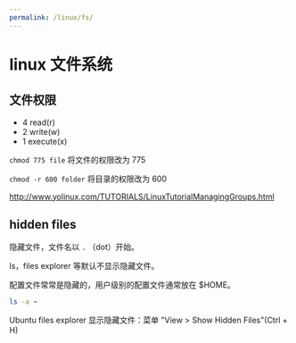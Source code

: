 ```yaml
---
permalink: /linux/fs/
---
```


# linux 文件系统

## 文件权限

- 4 read(r)
- 2 write(w)
- 1 execute(x)

`chmod 775 file`
将文件的权限改为 775

`chmod -r 600 folder`
将目录的权限改为 600

<http://www.yolinux.com/TUTORIALS/LinuxTutorialManagingGroups.html>

## hidden files

隐藏文件，文件名以 `.` （dot）开始。

ls，files explorer 等默认不显示隐藏文件。

配置文件常常是隐藏的，用户级别的配置文件通常放在 $HOME。

```sh
ls -a ~
```

Ubuntu files explorer 显示隐藏文件：菜单 "View > Show Hidden Files"(Ctrl + H)
